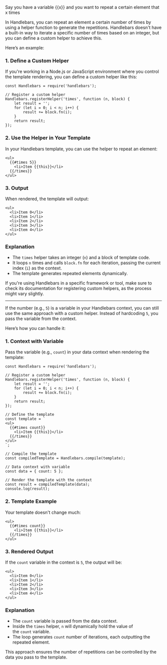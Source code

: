 
Say you have a variable {{x}} and you want to repeat a certain element that x times

In Handlebars, you can repeat an element a certain number of times by using a helper function to generate the repetitions. Handlebars doesn't have a built-in way to iterate a specific number of times based on an integer, but you can define a custom helper to achieve this.

Here’s an example:
### 1. Define a Custom Helper

If you're working in a Node.js or JavaScript environment where you control the template rendering, you can define a custom helper like this:
```
const Handlebars = require('handlebars');  
  
// Register a custom helper  
Handlebars.registerHelper('times', function (n, block) {  
    let result = '';  
    for (let i = 0; i < n; i++) {  
        result += block.fn(i);  
    }  
    return result;  
});
```

### 2. Use the Helper in Your Template

In your Handlebars template, you can use the helper to repeat an element:
```
<ul>  
  {{#times 5}}  
    <li>Item {{this}}</li>  
  {{/times}}  
</ul>
```

### 3. Output

When rendered, the template will output:
```
<ul>  
  <li>Item 0</li>  
  <li>Item 1</li>  
  <li>Item 2</li>  
  <li>Item 3</li>  
  <li>Item 4</li>  
</ul>
```

### Explanation

- The `times` helper takes an integer (`n`) and a block of template code.
- It loops `n` times and calls `block.fn` for each iteration, passing the current index (`i`) as the context.
- The template generates repeated elements dynamically.

If you're using Handlebars in a specific framework or tool, make sure to check its documentation for registering custom helpers, as the process might vary slightly.

---

If the number (e.g., `5`) is a variable in your Handlebars context, you can still use the same approach with a custom helper. Instead of hardcoding `5`, you pass the variable from the context.

Here’s how you can handle it:

### 1. Context with Variable

Pass the variable (e.g., `count`) in your data context when rendering the template:
```
const Handlebars = require('handlebars');  
  
// Register a custom helper  
Handlebars.registerHelper('times', function (n, block) {  
    let result = '';  
    for (let i = 0; i < n; i++) {  
        result += block.fn(i);  
    }  
    return result;  
});  
  
// Define the template  
const template = `  
<ul>  
  {{#times count}}  
    <li>Item {{this}}</li>  
  {{/times}}  
</ul>  
`;  
  
// Compile the template  
const compiledTemplate = Handlebars.compile(template);  
  
// Data context with variable  
const data = { count: 5 };  
  
// Render the template with the context  
const result = compiledTemplate(data);  
console.log(result);
```

### 2. Template Example

Your template doesn't change much:
```
<ul>  
  {{#times count}}  
    <li>Item {{this}}</li>  
  {{/times}}  
</ul>
```  

### 3. Rendered Output

If the `count` variable in the context is `5`, the output will be:
```
<ul>  
  <li>Item 0</li>  
  <li>Item 1</li>  
  <li>Item 2</li>  
  <li>Item 3</li>  
  <li>Item 4</li>  
</ul>
```  

### Explanation

- The `count` variable is passed from the data context.
- Inside the `times` helper, `n` will dynamically hold the value of the `count` variable.
- The loop generates `count` number of iterations, each outputting the repeated element.

This approach ensures the number of repetitions can be controlled by the data you pass to the template.